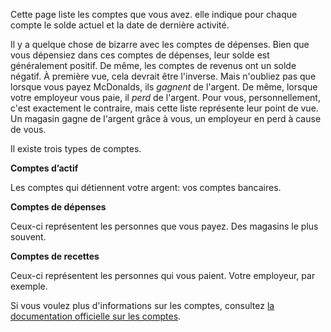 Cette page liste les comptes que vous avez. elle indique pour chaque compte le solde actuel et la date de dernière activité.

Il y a quelque chose de bizarre avec les comptes de dépenses. Bien que vous dépensiez dans ces comptes de dépenses, leur solde est généralement positif. De même, les comptes de revenus ont un solde négatif. À première vue, cela devrait être l'inverse. Mais n'oubliez pas que lorsque vous payez McDonalds, ils *gagnent* de l'argent. De même, lorsque votre employeur vous paie, il *perd* de l'argent. Pour vous, personnellement, c'est exactement le contraire, mais cette liste représente leur point de vue. Un magasin gagne de l'argent grâce à vous, un employeur en perd à cause de vous.

Il existe trois types de comptes.

**Comptes d’actif**

Les comptes qui détiennent votre argent: vos comptes bancaires.

**Comptes de dépenses**

Ceux-ci représentent les personnes que vous payez. Des magasins le plus souvent.

**Comptes de recettes**

Ceux-ci représentent les personnes qui vous paient. Votre employeur, par exemple.

Si vous voulez plus d'informations sur les comptes, consultez [la documentation officielle sur les comptes](https://firefly-iii.readthedocs.io/en/latest/concepts/accounts.html).